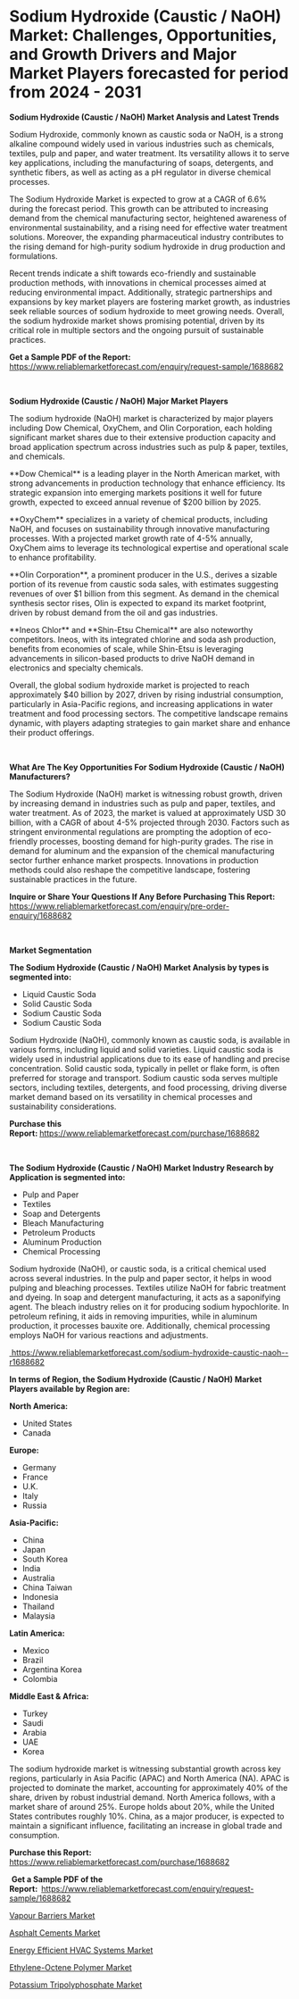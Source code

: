 <p><h1>Sodium Hydroxide (Caustic / NaOH) Market: Challenges, Opportunities, and Growth Drivers and Major Market Players forecasted for period from 2024 - 2031</h1></p><p><strong>Sodium Hydroxide (Caustic / NaOH) Market Analysis and Latest Trends</strong></p>
<p><p>Sodium Hydroxide, commonly known as caustic soda or NaOH, is a strong alkaline compound widely used in various industries such as chemicals, textiles, pulp and paper, and water treatment. Its versatility allows it to serve key applications, including the manufacturing of soaps, detergents, and synthetic fibers, as well as acting as a pH regulator in diverse chemical processes.</p><p>The Sodium Hydroxide Market is expected to grow at a CAGR of 6.6% during the forecast period. This growth can be attributed to increasing demand from the chemical manufacturing sector, heightened awareness of environmental sustainability, and a rising need for effective water treatment solutions. Moreover, the expanding pharmaceutical industry contributes to the rising demand for high-purity sodium hydroxide in drug production and formulations.</p><p>Recent trends indicate a shift towards eco-friendly and sustainable production methods, with innovations in chemical processes aimed at reducing environmental impact. Additionally, strategic partnerships and expansions by key market players are fostering market growth, as industries seek reliable sources of sodium hydroxide to meet growing needs. Overall, the sodium hydroxide market shows promising potential, driven by its critical role in multiple sectors and the ongoing pursuit of sustainable practices.</p></p>
<p><strong>Get a Sample PDF of the Report:&nbsp;</strong> <a href="https://www.reliablemarketforecast.com/enquiry/request-sample/1688682?utm_campaign=1110&utm_medium=2&utm_source=Github&utm_content=ia&utm_term=17102024&utm_id=sodium-hydroxide-caustic-naoh">https://www.reliablemarketforecast.com/enquiry/request-sample/1688682</a></p>
<p>&nbsp;</p>
<p><strong>Sodium Hydroxide (Caustic / NaOH) Major Market Players</strong></p>
<p><p>The sodium hydroxide (NaOH) market is characterized by major players including Dow Chemical, OxyChem, and Olin Corporation, each holding significant market shares due to their extensive production capacity and broad application spectrum across industries such as pulp & paper, textiles, and chemicals.</p><p>**Dow Chemical** is a leading player in the North American market, with strong advancements in production technology that enhance efficiency. Its strategic expansion into emerging markets positions it well for future growth, expected to exceed annual revenue of $200 billion by 2025.</p><p>**OxyChem** specializes in a variety of chemical products, including NaOH, and focuses on sustainability through innovative manufacturing processes. With a projected market growth rate of 4-5% annually, OxyChem aims to leverage its technological expertise and operational scale to enhance profitability.</p><p>**Olin Corporation**, a prominent producer in the U.S., derives a sizable portion of its revenue from caustic soda sales, with estimates suggesting revenues of over $1 billion from this segment. As demand in the chemical synthesis sector rises, Olin is expected to expand its market footprint, driven by robust demand from the oil and gas industries.</p><p>**Ineos Chlor** and **Shin-Etsu Chemical** are also noteworthy competitors. Ineos, with its integrated chlorine and soda ash production, benefits from economies of scale, while Shin-Etsu is leveraging advancements in silicon-based products to drive NaOH demand in electronics and specialty chemicals.</p><p>Overall, the global sodium hydroxide market is projected to reach approximately $40 billion by 2027, driven by rising industrial consumption, particularly in Asia-Pacific regions, and increasing applications in water treatment and food processing sectors. The competitive landscape remains dynamic, with players adapting strategies to gain market share and enhance their product offerings.</p></p>
<p>&nbsp;</p>
<p><strong>What Are The Key Opportunities For Sodium Hydroxide (Caustic / NaOH) Manufacturers?</strong></p>
<p><p>The Sodium Hydroxide (NaOH) market is witnessing robust growth, driven by increasing demand in industries such as pulp and paper, textiles, and water treatment. As of 2023, the market is valued at approximately USD 30 billion, with a CAGR of about 4-5% projected through 2030. Factors such as stringent environmental regulations are prompting the adoption of eco-friendly processes, boosting demand for high-purity grades. The rise in demand for aluminum and the expansion of the chemical manufacturing sector further enhance market prospects. Innovations in production methods could also reshape the competitive landscape, fostering sustainable practices in the future.</p></p>
<p><strong>Inquire or Share Your Questions If Any Before Purchasing This Report:</strong> <a href="https://www.reliablemarketforecast.com/enquiry/pre-order-enquiry/1688682?utm_campaign=1110&utm_medium=2&utm_source=Github&utm_content=ia&utm_term=17102024&utm_id=sodium-hydroxide-caustic-naoh">https://www.reliablemarketforecast.com/enquiry/pre-order-enquiry/1688682</a></p>
<p>&nbsp;</p>
<p><strong>Market Segmentation</strong></p>
<p><strong>The Sodium Hydroxide (Caustic / NaOH) Market Analysis by types is segmented into:</strong></p>
<p><ul><li>Liquid Caustic Soda</li><li>Solid Caustic Soda</li><li>Sodium Caustic Soda</li><li>Sodium Caustic Soda</li></ul></p>
<p><p>Sodium Hydroxide (NaOH), commonly known as caustic soda, is available in various forms, including liquid and solid varieties. Liquid caustic soda is widely used in industrial applications due to its ease of handling and precise concentration. Solid caustic soda, typically in pellet or flake form, is often preferred for storage and transport. Sodium caustic soda serves multiple sectors, including textiles, detergents, and food processing, driving diverse market demand based on its versatility in chemical processes and sustainability considerations.</p></p>
<p><strong>Purchase this Report:&nbsp;</strong><a href="https://www.reliablemarketforecast.com/purchase/1688682?utm_campaign=1110&utm_medium=2&utm_source=Github&utm_content=ia&utm_term=17102024&utm_id=sodium-hydroxide-caustic-naoh">https://www.reliablemarketforecast.com/purchase/1688682</a></p>
<p>&nbsp;</p>
<p><strong>The Sodium Hydroxide (Caustic / NaOH) Market Industry Research by Application is segmented into:</strong></p>
<p><ul><li>Pulp and Paper</li><li>Textiles</li><li>Soap and Detergents</li><li>Bleach Manufacturing</li><li>Petroleum Products</li><li>Aluminum Production</li><li>Chemical Processing</li></ul></p>
<p><p>Sodium hydroxide (NaOH), or caustic soda, is a critical chemical used across several industries. In the pulp and paper sector, it helps in wood pulping and bleaching processes. Textiles utilize NaOH for fabric treatment and dyeing. In soap and detergent manufacturing, it acts as a saponifying agent. The bleach industry relies on it for producing sodium hypochlorite. In petroleum refining, it aids in removing impurities, while in aluminum production, it processes bauxite ore. Additionally, chemical processing employs NaOH for various reactions and adjustments.</p></p>
<p><a href="https://www.reliablemarketforecast.com/sodium-hydroxide-caustic-naoh--r1688682?utm_campaign=1110&utm_medium=2&utm_source=Github&utm_content=ia&utm_term=17102024&utm_id=sodium-hydroxide-caustic-naoh">&nbsp;https://www.reliablemarketforecast.com/sodium-hydroxide-caustic-naoh--r1688682</a></p>
<p><strong>In terms of Region, the Sodium Hydroxide (Caustic / NaOH) Market Players available by Region are:</strong></p>
<p>
    <p> <strong> North America: </strong>
        <ul>
            <li>United States</li>
            <li>Canada</li>
        </ul>
        </p> 
    <p> <strong> Europe: </strong>
        <ul>
            <li>Germany</li>
            <li>France</li>
            <li>U.K.</li>
            <li>Italy</li>
            <li>Russia</li>
        </ul>
        </p> 
    <p> <strong> Asia-Pacific: </strong>
        <ul>
            <li>China</li>
            <li>Japan</li>
            <li>South Korea</li>
            <li>India</li>
            <li>Australia</li>
            <li>China Taiwan</li>
            <li>Indonesia</li>
            <li>Thailand</li>
            <li>Malaysia</li>
        </ul>
        </p> 
    <p> <strong> Latin America: </strong>
        <ul>
            <li>Mexico</li>
            <li>Brazil</li>
            <li>Argentina Korea</li>
            <li>Colombia</li>
        </ul>
        </p> 
    <p> <strong> Middle East & Africa: </strong>
        <ul>
            <li>Turkey</li>
            <li>Saudi</li>
            <li>Arabia</li>
            <li>UAE</li>
            <li>Korea</li>
        </ul>
    </p>
    </p>
<p><p>The sodium hydroxide market is witnessing substantial growth across key regions, particularly in Asia Pacific (APAC) and North America (NA). APAC is projected to dominate the market, accounting for approximately 40% of the share, driven by robust industrial demand. North America follows, with a market share of around 25%. Europe holds about 20%, while the United States contributes roughly 10%. China, as a major producer, is expected to maintain a significant influence, facilitating an increase in global trade and consumption.</p></p>
<p><strong>Purchase this Report: </strong><a href="https://www.reliablemarketforecast.com/purchase/1688682?utm_campaign=1110&utm_medium=2&utm_source=Github&utm_content=ia&utm_term=17102024&utm_id=sodium-hydroxide-caustic-naoh">https://www.reliablemarketforecast.com/purchase/1688682</a></p>
<p>&nbsp;<strong>Get a Sample PDF of the Report:&nbsp;&nbsp;</strong><a href="https://www.reliablemarketforecast.com/enquiry/request-sample/1688682?utm_campaign=1110&utm_medium=2&utm_source=Github&utm_content=ia&utm_term=17102024&utm_id=sodium-hydroxide-caustic-naoh">https://www.reliablemarketforecast.com/enquiry/request-sample/1688682</a></p>
<p><strong></strong></p>
<p><p><a href="https://github.com/wydramppetrox/Market-Research-Report-List-1/blob/main/vapour-barriers-market.md?utm_campaign=1110&utm_medium=2&utm_source=Github&utm_content=ia&utm_term=17102024&utm_id=sodium-hydroxide-caustic-naoh">Vapour Barriers Market</a></p><p><a href="https://www.linkedin.com/pulse/global-asphalt-cements-market-opportunities-forecast-period-from-kwrhc?utm_campaign=1110&utm_medium=2&utm_source=Github&utm_content=ia&utm_term=17102024&utm_id=sodium-hydroxide-caustic-naoh">Asphalt Cements Market</a></p><p><a href="https://issuu.com/reportprime-2/docs/energy-efficient-hvac-systems-marke_7373d23898c0de?utm_campaign=1110&utm_medium=2&utm_source=Github&utm_content=ia&utm_term=17102024&utm_id=sodium-hydroxide-caustic-naoh">Energy Efficient HVAC Systems Market</a></p><p><a href="https://github.com/janelbaub6/Market-Research-Report-List-1/blob/main/ethylene-octene-polymer-market.md?utm_campaign=1110&utm_medium=2&utm_source=Github&utm_content=ia&utm_term=17102024&utm_id=sodium-hydroxide-caustic-naoh">Ethylene-Octene Polymer Market</a></p><p><a href="https://www.linkedin.com/pulse/global-potassium-tripolyphosphate-market-trends-forecasts-strategic-m4prc?utm_campaign=1110&utm_medium=2&utm_source=Github&utm_content=ia&utm_term=17102024&utm_id=sodium-hydroxide-caustic-naoh">Potassium Tripolyphosphate Market</a></p></p>